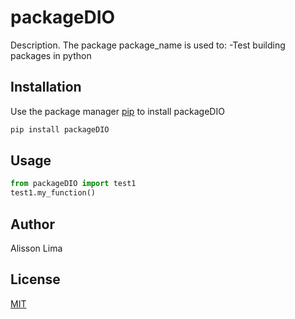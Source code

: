 # packageDIO

Description. 
The package package_name is used to:
	-Test building packages in python

## Installation

Use the package manager [pip](https://pip.pypa.io/en/stable/) to install packageDIO

```bash
pip install packageDIO
```

## Usage

```python
from packageDIO import test1
test1.my_function()
```

## Author
Alisson Lima

## License
[MIT](https://choosealicense.com/licenses/mit/)
